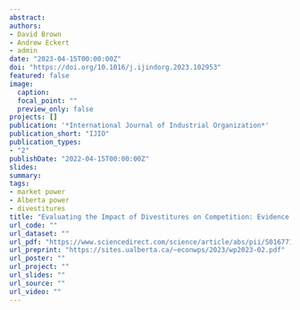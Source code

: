 ```yaml
---
abstract:
authors:
- David Brown
- Andrew Eckert
- admin
date: "2023-04-15T00:00:00Z"
doi: "https://doi.org/10.1016/j.ijindorg.2023.102953"
featured: false
image:
  caption:
  focal_point: ""
  preview_only: false
projects: []
publication: '*International Journal of Industrial Organization*'
publication_short: "IJIO"
publication_types:
- "2"
publishDate: "2022-04-15T00:00:00Z"
slides:
summary: 
tags:
- market power
- Alberta power
- divestitures
title: "Evaluating the Impact of Divestitures on Competition: Evidence from Alberta’s Wholesale Electricity Market"
url_code: ""
url_dataset: ""
url_pdf: "https://www.sciencedirect.com/science/article/abs/pii/S0167718723000346"
url_preprint: "https://sites.ualberta.ca/~econwps/2023/wp2023-02.pdf"
url_poster: ""
url_project: ""
url_slides: ""
url_source: ""
url_video: ""
---
```


